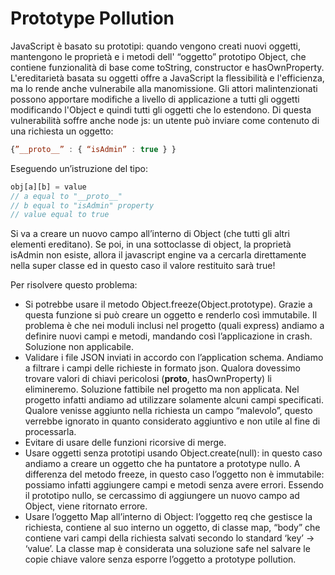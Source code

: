 # Prototype Pollution

JavaScript è basato su prototipi: quando vengono creati nuovi oggetti, mantengono le proprietà e i metodi dell' “oggetto” prototipo Object, che contiene funzionalità di base come toString, constructor e hasOwnProperty.
L'ereditarietà basata su oggetti offre a JavaScript la flessibilità e l'efficienza, ma lo rende anche vulnerabile alla manomissione.
Gli attori malintenzionati possono apportare modifiche a livello di applicazione a tutti gli oggetti modificando l'Object e quindi tutti gli oggetti che lo estendono. Di questa vulnerabilità soffre anche node js: un utente può inviare come contenuto di una richiesta un oggetto: 

```jsx
{”__proto__” : { “isAdmin” : true } }
```

Eseguendo un’istruzione del tipo:

```jsx
obj[a][b] = value 
// a equal to "__proto__"
// b equal to "isAdmin" property
// value equal to true
```

Si va a creare un nuovo campo all’interno di Object (che tutti gli altri elementi ereditano). Se poi, in una sottoclasse di object, la proprietà isAdmin non esiste, allora il javascript engine va a cercarla direttamente nella super classe ed in questo caso il valore restituito sarà true!

Per risolvere questo problema:

- Si potrebbe usare il metodo Object.freeze(Object.prototype). Grazie a questa funzione si può creare un oggetto e renderlo così immutabile. Il problema è che nei moduli inclusi nel progetto (quali express) andiamo a definire nuovi campi e metodi, mandando così l’applicazione in crash. Soluzione non applicabile.
- Validare i file JSON inviati in accordo con l’application schema. Andiamo a filtrare i campi delle richieste in formato json. Qualora dovessimo trovare valori di chiavi pericolosi (**proto**, hasOwnProperty) li elimineremo. Soluzione fattibile nel progetto ma non applicata. Nel progetto infatti andiamo ad utilizzare solamente alcuni campi specificati. Qualore venisse aggiunto nella richiesta un campo “malevolo”, questo verrebbe ignorato in quanto considerato aggiuntivo e non utile al fine di processarla.
- Evitare di usare delle funzioni ricorsive di merge.
- Usare oggetti senza prototipi usando Object.create(null): in questo caso andiamo a creare un oggetto che ha puntatore a prototype nullo. A differenza del metodo freeze, in questo caso l’oggetto non è immutabile: possiamo infatti aggiungere campi e metodi senza avere errori. Essendo il prototipo nullo, se cercassimo di aggiungere un nuovo campo ad Object, viene ritornato errore.
- Usare l’oggetto Map all’interno di Object: l’oggetto req che gestisce la richiesta, contiene al suo interno un oggetto, di classe map, “body” che contiene vari campi della richiesta salvati secondo lo standard ‘key’ → ‘value’. La classe map è considerata una soluzione safe nel salvare le copie chiave valore senza esporre l’oggetto a prototype pollution.